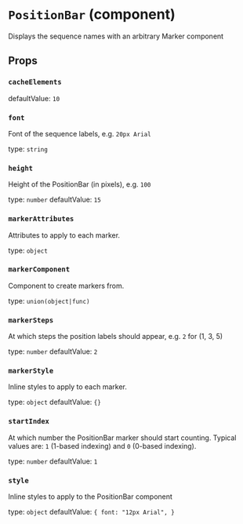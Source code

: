 # `PositionBar` (component)

Displays the sequence names with an arbitrary Marker component

## Props

### `cacheElements`

defaultValue: `10`


### `font`

Font of the sequence labels, e.g. `20px Arial`

type: `string`


### `height`

Height of the PositionBar (in pixels), e.g. `100`

type: `number`
defaultValue: `15`


### `markerAttributes`

Attributes to apply to each marker.

type: `object`


### `markerComponent`

Component to create markers from.

type: `union(object|func)`


### `markerSteps`

At which steps the position labels should appear, e.g. `2` for (1, 3, 5)

type: `number`
defaultValue: `2`


### `markerStyle`

Inline styles to apply to each marker.

type: `object`
defaultValue: `{}`


### `startIndex`

At which number the PositionBar marker should start counting.
Typical values are: `1` (1-based indexing) and `0` (0-based indexing).

type: `number`
defaultValue: `1`


### `style`

Inline styles to apply to the PositionBar component

type: `object`
defaultValue: `{
  font: "12px Arial",
}`

